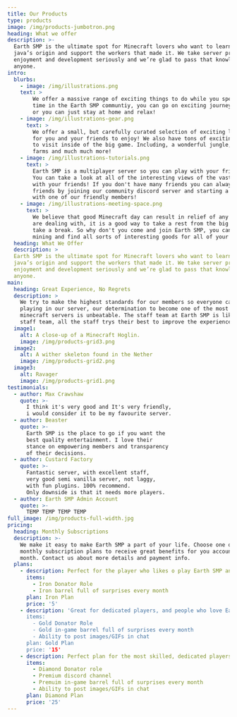 ```yaml
---
title: Our Products
type: products
image: /img/products-jumbotron.png
heading: What we offer
description: >-
  Earth SMP is the ultimate spot for Minecraft lovers who want to learn about their
  java’s origin and support the workers that made it. We take server production,
  enjoyment and development seriously and we’re glad to pass that knowledge to
  anyone.
intro:
  blurbs:
	- image: /img/illustrations.png
	text: >
		We offer a massive range of exciting things to do while you spend your
		time in the Earth SMP communtiy, you can go on exciting journeys
        or you can just stay at home and relax!
    - image: /img/illustrations-gear.png
      text: >
        We offer a small, but carefully curated selection of exciting landscape
		for you and your friends to enjoy! We also have tons of exciting places
		to visit inside of the big game. Including, a wonderful jungle, bamboo
		farms and much much more!
    - image: /img/illustrations-tutorials.png
      text: >
        Earth SMP is a multiplayer server so you can play with your friends!
		You can take a look at all of the interesting views of the vast landscape
		with your friends! If you don't have many friends you can always make new
		friends by joining our community discord server and starting a conversation
		with one of our friendly members!
    - image: /img/illustrations-meeting-space.png
      text: >
        We believe that good Minecraft day can result in relief of any stress you
		are dealing with, it is a good way to take a rest from the big world and
		take a break. So why don't you come and join Earth SMP, you can just go
		mining and find all sorts of interesting goods for all of your needs.
  heading: What We Offer
  description: >
  Earth SMP is the ultimate spot for Minecraft lovers who want to learn about their
  java’s origin and support the workers that made it. We take server production,
  enjoyment and development seriously and we’re glad to pass that knowledge to
  anyone.
main:
  heading: Great Experience, No Regrets
  description: >
    We try to make the highest standards for our members so everyone can enjoy
	playing in our server, our determination to become one of the most popular
	minecraft servers is unbeatable. The staff team at Earth SMP is like no-other
	staff team, all the staff trys their best to improve the experience for everyone!
  image1:
    alt: A close-up of a Minecraft Hoglin.
    image: /img/products-grid3.png
  image2:
    alt: A wither skeleton found in the Nether
    image: /img/products-grid2.png
  image3:
    alt: Ravager
    image: /img/products-grid1.png
testimonials:
  - author: Max Crawshaw
    quote: >-
      I think it's very good and It's very friendly,
	  i would consider it to be my favourite server.
  - author: Beaster
    quote: >-
      Earth SMP is the place to go if you want the 
	  best quality entertainment. I love their
      stance on empowering members and transparency 
	  of their decisions.
  - author: Custard Factory
    quote: >-
      Fantastic server, with excellent staff,
	  very good semi vanilla server, not laggy,
	  with fun plugins. 100% recommend. 
	  Only downside is that it needs more players.
  - author: Earth SMP Admin Account
    quote: >-
      TEMP TEMP TEMP TEMP
full_image: /img/products-full-width.jpg
pricing:
  heading: Monthly Subscriptions
  description: >-
    We make it easy to make Earth SMP a part of your life. Choose one of our
    monthly subscription plans to receive great benefits for you account each
    month. Contact us about more details and payment info.
  plans:
    - description: Perfect for the player who likes o play Earth SMP and wants to support it!
      items:
        - Iron Donator Role
        - Iron barrel full of surprises every month
      plan: Iron Plan
      price: '5'
    - description: 'Great for dedicated players, and people who love Earth SMP!
      items:
        - Gold Donator Role
        - Gold in-game barrel full of surprises every month
        - Ability to post images/GIFs in chat
      plan: Gold Plan
      price: '15'
    - description: Perfect plan for the most skilled, dedicated players who seriously loves engaging with Eath SMP!
      items:
        - Diamond Donator role
        - Premium discord channel
        - Premuim in-game barrel full of surprises every month
		- Ability to post images/GIFs in chat
      plan: Diamond Plan
      price: '25'
---
```



